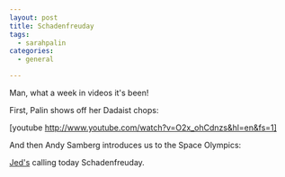 ```yaml
---
layout: post
title: Schadenfreuday
tags:
  - sarahpalin
categories:
  - general

---
```


Man, what a week in videos it's been!  
 
First, Palin shows off her Dadaist chops: 

[youtube http://www.youtube.com/watch?v=O2x_ohCdnzs&hl=en&fs=1]

And then Andy Samberg introduces us to the Space Olympics: 



<a href="http://www.jedsundwall.com">Jed's</a> calling today Schadenfreuday.  
